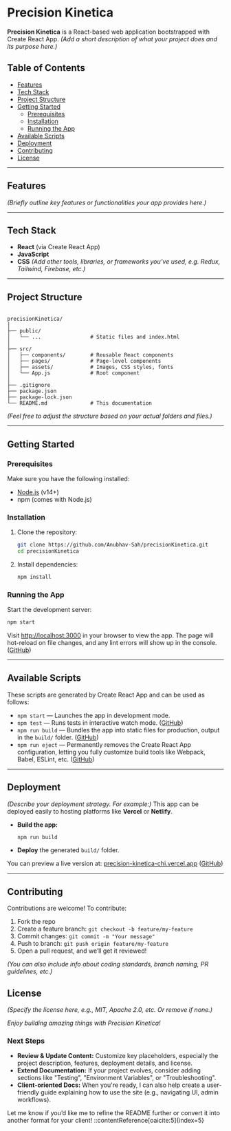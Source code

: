 
# Precision Kinetica

**Precision Kinetica** is a React-based web application bootstrapped with Create React App. *(Add a short description of what your project does and its purpose here.)*

##  Table of Contents
- [Features](#features)
- [Tech Stack](#tech-stack)
- [Project Structure](#project-structure)
- [Getting Started](#getting-started)
  - [Prerequisites](#prerequisites)
  - [Installation](#installation)
  - [Running the App](#running-the-app)
- [Available Scripts](#available-scripts)
- [Deployment](#deployment)
- [Contributing](#contributing)
- [License](#license)

---

## Features
*(Briefly outline key features or functionalities your app provides here.)*

---

## Tech Stack
- **React** (via Create React App)
- **JavaScript**
- **CSS**
*(Add other tools, libraries, or frameworks you’ve used, e.g. Redux, Tailwind, Firebase, etc.)*

---

## Project Structure
```

precisionKinetica/
│
├── public/
│   └── ...                # Static files and index.html
│
├── src/
│   ├── components/        # Reusable React components
│   ├── pages/             # Page-level components
│   ├── assets/            # Images, CSS styles, fonts
│   └── App.js             # Root component
│
├── .gitignore
├── package.json
├── package-lock.json
└── README.md              # This documentation

````
*(Feel free to adjust the structure based on your actual folders and files.)*

---

## Getting Started

### Prerequisites
Make sure you have the following installed:
- [Node.js](https://nodejs.org/) (v14+)
- npm (comes with Node.js)

### Installation
1. Clone the repository:
   ```bash
   git clone https://github.com/Anubhav-Sah/precisionKinetica.git
   cd precisionKinetica


2. Install dependencies:

   ```bash
   npm install
   ```

### Running the App

Start the development server:

```bash
npm start
```

Visit [http://localhost:3000](http://localhost:3000) in your browser to view the app.
The page will hot-reload on file changes, and any lint errors will show up in the console. ([GitHub][1])

---

## Available Scripts

These scripts are generated by Create React App and can be used as follows:

* `npm start` — Launches the app in development mode.
* `npm test` — Runs tests in interactive watch mode. ([GitHub][1])
* `npm run build` — Bundles the app into static files for production, output in the `build/` folder. ([GitHub][1])
* `npm run eject` — Permanently removes the Create React App configuration, letting you fully customize build tools like Webpack, Babel, ESLint, etc. ([GitHub][1])

---

## Deployment

*(Describe your deployment strategy. For example:)*
This app can be deployed easily to hosting platforms like **Vercel** or **Netlify**.

* **Build the app:**

  ```bash
  npm run build
  ```
* **Deploy** the generated `build/` folder.

You can preview a live version at: [precision-kinetica-chi.vercel.app](https://precision-kinetica-chi.vercel.app/) ([GitHub][1])

---

## Contributing

Contributions are welcome! To contribute:

1. Fork the repo
2. Create a feature branch: `git checkout -b feature/my-feature`
3. Commit changes: `git commit -m "Your message"`
4. Push to branch: `git push origin feature/my-feature`
5. Open a pull request, and we’ll get it reviewed!

*(You can also include info about coding standards, branch naming, PR guidelines, etc.)*



## License

*(Specify the license here, e.g., MIT, Apache 2.0, etc. Or remove if none.)*



*Enjoy building amazing things with Precision Kinetica!*


### Next Steps
- **Review & Update Content:** Customize key placeholders, especially the project description, features, deployment details, and license.
- **Extend Documentation:** If your project evolves, consider adding sections like "Testing", "Environment Variables", or "Troubleshooting".
- **Client-oriented Docs:** When you're ready, I can also help create a user-friendly guide explaining how to use the site (e.g., navigating UI, admin workflows).

Let me know if you’d like me to refine the README further or convert it into another format for your client!
::contentReference[oaicite:5]{index=5}


[1]: https://github.com/Anubhav-Sah/precisionKinetica "GitHub - Anubhav-Sah/precisionKinetica"
